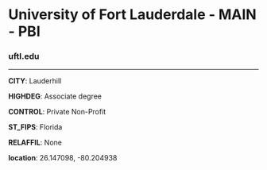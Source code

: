 # University of Fort Lauderdale - MAIN - PBI
### uftl.edu
---
**CITY**: Lauderhill

**HIGHDEG**: Associate degree

**CONTROL**: Private Non-Profit

**ST_FIPS**: Florida

**RELAFFIL**: None

**location**: 26.147098, -80.204938